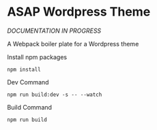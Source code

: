 # ASAP Wordpress Theme

_DOCUMENTATION IN PROGRESS_

A Webpack boiler plate for a Wordpress theme

Install npm packages

`npm install`

Dev Command

`npm run build:dev -s -- --watch`

Build Command

`npm run build`
